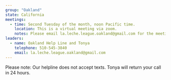 ```yaml
---
group: "Oakland"
state: California
meetings:
  - time: Second Tuesday of the month, noon Pacific time.
    location: This is a virtual meeting via zoom.
    notes: Please email la.leche.league.oakland@gmail.com for the meeting link and password!
leaders:
  - name: Oakland Help Line and Tonya
    telephone: 510-545-3840
    email: la.leche.league.oakland@gmail.com
---
```

Please note: Our helpline does not accept texts. Tonya will return your call in 24 hours.